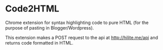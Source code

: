 # Code2HTML

Chrome extension for syntax highlighting code to pure HTML (for the purpose of pasting in Blogger/Wordpress).

This extension makes a POST request to the api at http://hilite.me/api and returns code formatted in HTML.